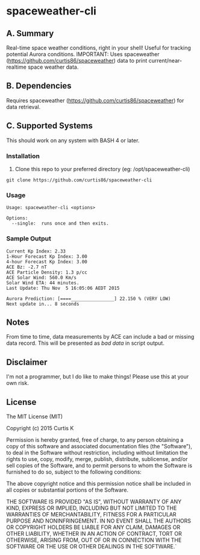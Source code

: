 # spaceweather-cli

## A. Summary

Real-time space weather conditions, right in your shell! Useful for tracking potential Aurora conditions.
IMPORTANT: Uses spaceweather (https://github.com/curtis86/spaceweather) data to print current/near-realtime space weather data.

## B. Dependencies

Requires spaceweather (https://github.com/curtis86/spaceweather) for data retrieval.

## C. Supported Systems

This should work on any system with BASH 4 or later.

### Installation

1. Clone this repo to your preferred directory (eg: /opt/spaceweather-cli)

  `git clone https://github.com/curtis86/spaceweather-cli`

### Usage

```
Usage: spaceweather-cli <options>

Options:
  --single:  runs once and then exits.
```

### Sample Output

```
Current Kp Index: 2.33
1-Hour Forecast Kp Index: 3.00
4-hour Forecast Kp Index: 3.00
ACE Bz: -2.7 nT
ACE Particle Density: 1.3 p/cc
ACE Solar Wind: 560.0 Km/s
Solar Wind ETA: 44 minutes.
Last Update: Thu Nov  5 16:05:06 AEDT 2015

Aurora Prediction: [====________________] 22.150 % (VERY LOW)
Next update in... 8 seconds
```

## Notes

From time to time, data measurements by ACE can include a bad or missing data record. This will be presented as *bad data* in script output.

## Disclaimer

I'm not a programmer, but I do like to make things! Please use this at your own risk.

## License

The MIT License (MIT)

Copyright (c) 2015 Curtis K

Permission is hereby granted, free of charge, to any person obtaining a copy of this software and associated documentation files (the "Software"), to deal in the Software without restriction, including without limitation the rights to use, copy, modify, merge, publish, distribute, sublicense, and/or sell copies of the Software, and to permit persons to whom the Software is furnished to do so, subject to the following conditions:

The above copyright notice and this permission notice shall be included in all copies or substantial portions of the Software.

THE SOFTWARE IS PROVIDED "AS IS", WITHOUT WARRANTY OF ANY KIND, EXPRESS OR IMPLIED, INCLUDING BUT NOT LIMITED TO THE WARRANTIES OF MERCHANTABILITY, FITNESS FOR A PARTICULAR PURPOSE AND NONINFRINGEMENT. IN NO EVENT SHALL THE AUTHORS OR COPYRIGHT HOLDERS BE LIABLE FOR ANY CLAIM, DAMAGES OR OTHER LIABILITY, WHETHER IN AN ACTION OF CONTRACT, TORT OR OTHERWISE, ARISING FROM, OUT OF OR IN CONNECTION WITH THE SOFTWARE OR THE USE OR OTHER DEALINGS IN THE SOFTWARE.`

